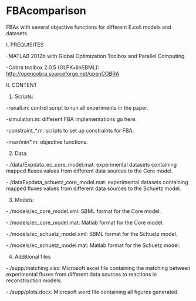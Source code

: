 FBAcomparison
=============
FBAs with several objective functions for different E.coli models and datasets.

I. PREQUISITES

-MATLAB 2012b with Global Optimization Toolbox and Parallel Computing.

-Cobra toolbox 2.0.5 (GLPK+libSBML): http://opencobra.sourceforge.net/openCOBRA
 
II. CONTENT

1) Scripts:

-runall.m: control script to run all experiments in the paper.

-simulation.m: different FBA implementations go here.

-constraint_*.m: scripts to set up constraints for FBA.

-max/min*.m: objective functions.

2) Data:

-./data/Expdata_ec_core_model.mat: experimental datasets containing mapped fluxes values from different data sources to the Core model.

-./dataExpdata_schuetz_core_model.mat: experimental datasets containing mapped fluxes values from different data sources to the Schuetz model.

3) Models:

-./models/ec_core_model.xml: SBML format for the Core model.

-./models/ec_core_model.mat: Matlab format for the Core model.

-./models/ec_schuetz_model.xml: SBML format for the Schuetz model.

-./models/ec_schuetz_model.mat: Matlab format for the Schuetz model.

4) Additional files

-./supp/matching.xlsx: Microsoft excel file containing the matching between experimental fluxes from different data sources to reactions in 
reconstruction models.

-./supp/plots.docx: Microsoft word file containing all figures generated.

